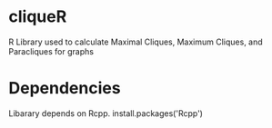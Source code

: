 # cliqueR
R Library used to calculate Maximal Cliques, Maximum Cliques, and Paracliques for graphs

# Dependencies
Libarary depends on Rcpp.
install.packages('Rcpp')
